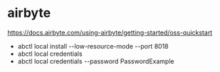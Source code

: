 # airbyte
https://docs.airbyte.com/using-airbyte/getting-started/oss-quickstart

* abctl local install --low-resource-mode --port 8018
* abctl local credentials
* abctl local credentials --password PasswordExample
 

